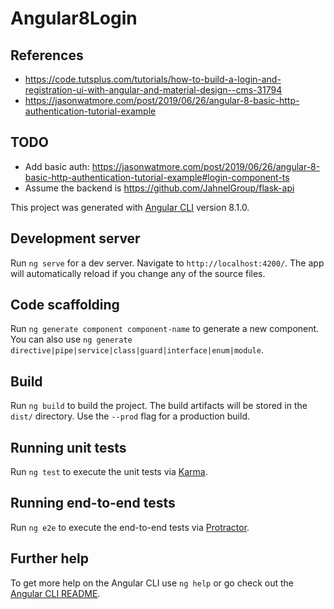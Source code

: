 # Angular8Login

## References

* https://code.tutsplus.com/tutorials/how-to-build-a-login-and-registration-ui-with-angular-and-material-design--cms-31794
* https://jasonwatmore.com/post/2019/06/26/angular-8-basic-http-authentication-tutorial-example

## TODO

* Add basic auth: https://jasonwatmore.com/post/2019/06/26/angular-8-basic-http-authentication-tutorial-example#login-component-ts
* Assume the backend is https://github.com/JahnelGroup/flask-api

This project was generated with [Angular CLI](https://github.com/angular/angular-cli) version 8.1.0.

## Development server

Run `ng serve` for a dev server. Navigate to `http://localhost:4200/`. The app will automatically reload if you change any of the source files.

## Code scaffolding

Run `ng generate component component-name` to generate a new component. You can also use `ng generate directive|pipe|service|class|guard|interface|enum|module`.

## Build

Run `ng build` to build the project. The build artifacts will be stored in the `dist/` directory. Use the `--prod` flag for a production build.

## Running unit tests

Run `ng test` to execute the unit tests via [Karma](https://karma-runner.github.io).

## Running end-to-end tests

Run `ng e2e` to execute the end-to-end tests via [Protractor](http://www.protractortest.org/).

## Further help

To get more help on the Angular CLI use `ng help` or go check out the [Angular CLI README](https://github.com/angular/angular-cli/blob/master/README.md).
